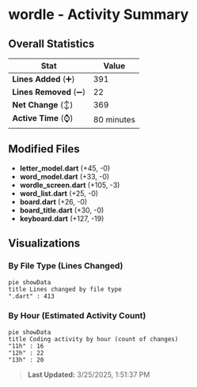 # wordle - Activity Summary 

## Overall Statistics

| Stat                   | Value                                                             |
| ---------------------- | ----------------------------------------------------------------- |
| **Lines Added** (➕)   | 391                                          |
| **Lines Removed** (➖) | 22                                        |
| **Net Change** (↕)    | 369                |
| **Active Time** (⌚)   | 80 minutes |


## Modified Files
- **letter_model.dart** (+45, -0)
- **word_model.dart** (+33, -0)
- **wordle_screen.dart** (+105, -3)
- **word_list.dart** (+25, -0)
- **board.dart** (+26, -0)
- **board_title.dart** (+30, -0)
- **keyboard.dart** (+127, -19)

## Visualizations

### By File Type (Lines Changed)

```mermaid
pie showData
title Lines changed by file type
".dart" : 413
```

### By Hour (Estimated Activity Count)

```mermaid
pie showData
title Coding activity by hour (count of changes)
"11h" : 16
"12h" : 22
"13h" : 20
```


> **Last Updated:** 3/25/2025, 1:51:37 PM